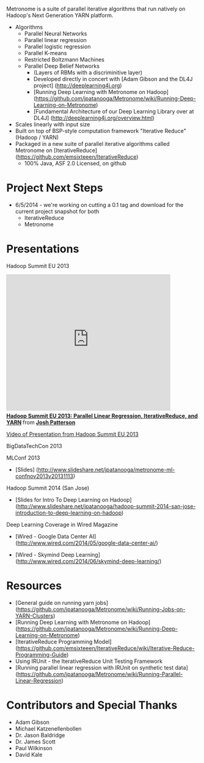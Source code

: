 Metronome is a suite of parallel iterative algorithms that run natively on Hadoop's Next Generation YARN platform. 

*  Algorithms
    * Parallel Neural Networks
    * Parallel linear regression
    * Parallel logistic regression
    * Parallel K-means
    * Restricted Boltzmann Machines
    * Parallel Deep Belief Networks 
        * (Layers of RBMs with a discriminitive layer)
        * Developed directly in concert with [Adam Gibson and the DL4J project] (http://deeplearning4j.org)
        * [Running Deep Learning with Metronome on Hadoop] (https://github.com/jpatanooga/Metronome/wiki/Running-Deep-Learning-on-Metronome)
        * [Fundamental Architecture of our Deep Learning Library over at DL4J] (http://deeplearning4j.org/overview.html)
* Scales linearly with input size
* Built on top of BSP-style computation framework "Iterative Reduce" (Hadoop / YARN)
* Packaged in a new suite of parallel iterative algorithms called Metronome on [IterativeReduce] (https://github.com/emsixteeen/IterativeReduce)
    * 100% Java, ASF 2.0 Licensed, on github

# Project Next Steps

* 6/5/2014 - we're working on cutting a 0.1 tag and download for the current project snapshot for both
    * IterativeReduce
    * Metronome

# Presentations

Hadoop Summit EU 2013

<iframe src="http://www.slideshare.net/slideshow/embed_code/17636499" width="427" height="356" frameborder="0" marginwidth="0" marginheight="0" scrolling="no" style="border:1px solid #CCC;border-width:1px 1px 0;margin-bottom:5px" allowfullscreen webkitallowfullscreen mozallowfullscreen> </iframe> <div style="margin-bottom:5px"> <strong> <a href="http://www.slideshare.net/jpatanooga/hadoop-summit-eu-2013-parallel-linear-regression-iterativereduce-and-yarn" title="Hadoop Summit EU 2013: Parallel Linear Regression, IterativeReduce, and YARN" target="_blank">Hadoop Summit EU 2013: Parallel Linear Regression, IterativeReduce, and YARN</a> </strong> from <strong><a href="http://www.slideshare.net/jpatanooga" target="_blank">Josh Patterson</a></strong> </div>

[Video of Presentation from Hadoop Summit EU 2013](http://www.youtube.com/watch?feature=player_embedded&v=rwiy_YhbxiI)

BigDataTechCon 2013


MLConf 2013

* [Slides] (http://www.slideshare.net/jpatanooga/metronome-ml-confnov2013v20131113)

Hadoop Summit 2014 (San Jose)

* [Slides for Intro To Deep Learning on Hadoop] (http://www.slideshare.net/jpatanooga/hadoop-summit-2014-san-jose-introduction-to-deep-learning-on-hadoop)

Deep Learning Coverage in Wired Magazine

* [Wired - Google Data Center AI] (http://www.wired.com/2014/05/google-data-center-ai/)

* [Wired - Skymind Deep Learning] (http://www.wired.com/2014/06/skymind-deep-learning/)



# Resources
* [General guide on running yarn jobs] (https://github.com/jpatanooga/Metronome/wiki/Running-Jobs-on-YARN-Clusters)
* [Running Deep Learning with Metronome on Hadoop] (https://github.com/jpatanooga/Metronome/wiki/Running-Deep-Learning-on-Metronome)
* [IterativeReduce Programming Model] (https://github.com/emsixteeen/IterativeReduce/wiki/Iterative-Reduce-Programming-Guide)
* Using IRUnit - the IterativeReduce Unit Testing Framework
* [Running parallel linear regression with IRUnit on synthetic test data] (https://github.com/jpatanooga/Metronome/wiki/Running-Parallel-Linear-Regression)

# Contributors and Special Thanks
* Adam Gibson
* Michael Katzenellenbollen
* Dr. Jason Baldridge
* Dr. James Scott
* Paul Wilkinson
* David Kale



